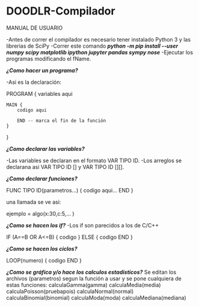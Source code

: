 # DOODLR-Compilador
MANUAL DE USUARIO 

-Antes de correr el compilador es necesario tener instalado Python 3 y las librerias de SciPy
-Correr este comando ***python -m pip install --user numpy scipy matplotlib ipython jupyter pandas sympy nose***
-Ejecutar los programas modificando el fName.

***¿Como hacer un programa?***

-Asi es la declaración:

PROGRAM {
	variables aqui

	MAIN {
		codigo aqui

		END -- marca el fin de la función
	}
}

***¿Como declarar las variables?***

-Las variables se declaran en el formato VAR TIPO ID.
-Los arreglos se declarana asi VAR TIPO ID [] y  VAR TIPO ID [][].

***¿Como declarar funciones?***

FUNC TIPO ID(parametros...)
{
	codigo aqui...
	END
}

una llamada se ve asi:

ejemplo = algo(x:30,c:5,...	)

***¿Como se hacen los if?***
-Los if son parecidos a los de C/C++

IF (A==B OR A<=B)
{
	codigo
}
ELSE {
	codigo
	END
}

***¿Como se hacen los ciclos?***

LOOP(numero)
{
	codigo
	END
}

***¿Como se gráfica y/o hace los calculos estadisticos?***
Se editan los archivos (parametros) segun la función a usar y se pone cualquiera de estas funciones:
calculaGamma(gamma)
calculaMedia(media)
calculaPoisson(pruebapois)
calculaNormal(normal)
calculaBinomial(binomial)
calculaModa(moda)
calculaMediana(mediana)




